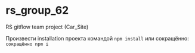 # rs_group_62
RS gitflow team project (Car_Site)

Произвести installation проекта командой 
```npm install``` или сокращённо: `сокращённо npm i`
